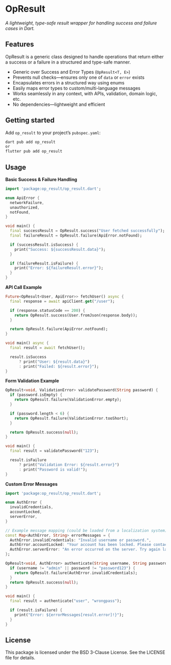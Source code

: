 # OpResult  
*A lightweight, type-safe result wrapper for handling success and failure cases in Dart.*

## Features
OpResult is a generic class designed to handle operations that return either a success or a failure in a structured and type-safe manner.

- Generic over Success and Error Types (`OpResult<T, E>`)
- Prevents null checks—ensures only one of `data` or `error` exists
- Encapsulates errors in a structured way using enums
- Easily maps error types to custom/multi-language messages
- Works seamlessly in any context, with APIs, validation, domain logic, etc.
- No dependencies—lightweight and efficient

## Getting started

Add `op_result` to your project’s `pubspec.yaml`:
```sh
dart pub add op_result
or
flutter pub add op_result
```

## Usage

**Basic Success & Failure Handling**

```dart
import 'package:op_result/op_result.dart';

enum ApiError {
  networkFailure,
  unauthorized,
  notFound,
}

void main() {
  final successResult = OpResult.success("User fetched successfully");
  final failureResult = OpResult.failure(ApiError.notFound);

  if (successResult.isSuccess) {
    print("Success: ${successResult.data}");
  }

  if (failureResult.isFailure) {
    print("Error: ${failureResult.error}");
  }
}
```

**API Call Example**

```dart
Future<OpResult<User, ApiError>> fetchUser() async {
  final response = await apiClient.get("/user");

  if (response.statusCode == 200) {
    return OpResult.success(User.fromJson(response.body));
  }

  return OpResult.failure(ApiError.notFound);
}

void main() async {
  final result = await fetchUser();

  result.isSuccess
      ? print("User: ${result.data}")
      : print("Failed: ${result.error}");
}
```

**Form Validation Example**
```dart
OpResult<void, ValidationError> validatePassword(String password) {
  if (password.isEmpty) {
    return OpResult.failure(ValidationError.empty);
  }

  if (password.length < 6) {
    return OpResult.failure(ValidationError.tooShort);
  }

  return OpResult.success(null);
}

void main() {
  final result = validatePassword("123");

  result.isFailure
      ? print("Validation Error: ${result.error}")
      : print("Password is valid!");
}
```

**Custom Error Messages**

```dart
import 'package:op_result/op_result.dart';

enum AuthError {
  invalidCredentials,
  accountLocked,
  serverError,
}

// Example message mapping (could be loaded from a localization system)
const Map<AuthError, String> errorMessages = {
  AuthError.invalidCredentials: "Invalid username or password.",
  AuthError.accountLocked: "Your account has been locked. Please contact support.",
  AuthError.serverError: "An error occurred on the server. Try again later.",
};

OpResult<void, AuthError> authenticate(String username, String password) {
  if (username != "admin" || password != "password123") {
    return OpResult.failure(AuthError.invalidCredentials);
  }
  return OpResult.success(null);
}

void main() {
  final result = authenticate("user", "wrongpass");

  if (result.isFailure) {
    print("Error: ${errorMessages[result.error]!}"); 
  }
}
```

## License ##

This package is licensed under the BSD 3-Clause License. See the LICENSE file for details.